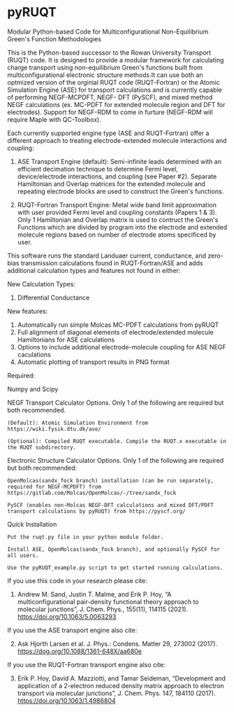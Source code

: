 # pyRUQT
Modular Python-based Code for Multiconfigurational Non-Equilibrium Green's Function Methodologies

This is the Python-based successor to the Rowan University Transport (RUQT) code. It is designed to provide a modular framework for calculating charge 
transport using non-equilibrium Green's functions built from multiconfigurational electronic structure methods.It can use both an optmized version of the 
orginial RUQT code (RUQT-Fortran) or the Atomic Simulation Engine (ASE) for transport calculations and is currently capable of performing NEGF-MCPDFT, NEGF-
DFT (PySCF), and mixed method NEGF calculations (ex. MC-PDFT for extended molecule region and DFT for electrodes). Support for NEGF-RDM to come in furture 
(NEGF-RDM will require Maple with QC-Toolbox).

Each currently supported engine type (ASE and RUQT-Fortran) offer a different approach to treating electrode-extended molecule interactions and coupling:

1. ASE Transport Engine (default): Semi-infinite leads determined with an efficient decimation technique to determine Fermi level, device/electrode 
interactions, and coupling (see Paper #2). Separate Hamiltonian and Overlap matrices for the extended molecule and repeating electrode blocks are used to 
construct the Green's functions.

2. RUQT-Fortran Transport Engine: Metal wide band limit approximation with user provided Fermi level and coupling constants (Papers 1 & 3). Only 1 
Hamiltonian and Overlap matrix is used to contruct the Green's Functions which are divided by program into the electrode and extended molecule regions 
based on number of electrode atoms specificed by user.

This software runs the standard Landuaer current, conductance, and zero-bias transmission calculations found in RUQT-Fortran/ASE and adds additional 
calculation types and features not found in either:

New Calculation Types:
  1. Differential Conductance
    
New features:
  1.  Automatically run simple Molcas MC-PDFT calculations from pyRUQT
  2.  Full alignment of diagonal elements of electrode/extended molecule Hamiltonians for ASE calculations
  3.  Options to include additional electrode-molecule coupling for ASE NEGF caculations
  4.  Automatic plotting of transport results in PNG format

Required:

Numpy and Scipy

NEGF Transport Calculator Options. Only 1 of the following are required but both recommended.

    (Default): Atomic Simulation Environment from https://wiki.fysik.dtu.dk/ase/

    (Optional): Compiled RUQT executable. Compile the RUQT.x executable in the RUQT subdirectory.

Electronic Structure Calculator Options. Only 1 of the following are required but both recommended:

    OpenMolcas(sandx_fock branch) installation (can be run separately, required for NEGF-MCPDFT) from https://gitlab.com/Molcas/OpenMolcas/-/tree/sandx_fock

    PySCF (enables non-Molcas NEGF-DFT calculations and mixed DFT/PDFT transport calculations by pyRUQT) from https://pyscf.org/

Quick Installation

    Put the ruqt.py file in your python module folder.

    Install ASE, OpenMolcas(sandx_fock branch), and optionally PySCF for all users.

    Use the pyRUQT_example.py script to get started running calculations.

If you use this code in your research please cite:

1. Andrew M. Sand, Justin T. Malme, and Erik P. Hoy, “A multiconfigurational pair-density functional theory approach to molecular junctions”, J. Chem. Phys., 155(11), 114115 (2021). https://doi.org/10.1063/5.0063293 

If you use the ASE transport engine also cite:

2. Ask Hjorth Larsen et al. J. Phys.: Condens. Matter 29, 273002 (2017). https://dog.org/10.1088/1361-648X/aa680e

If you use the RUQT-Fortran transport engine also cite:

3. Erik P. Hoy, David A. Mazziotti, and Tamar Seideman, “Development and application of a 2-electron reduced density matrix approach to electron transport 
via molecular junctions”, J. Chem. Phys. 147, 184110 (2017). https://doi.org/10.1063/1.4986804
